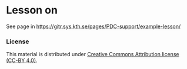 # Lesson on <example-lesson>

See page in https://gitr.sys.kth.se/pages/PDC-support/example-lesson/

### License

This material is distributed under [Creative Commons Attribution license (CC-BY 4.0)](https://creativecommons.org/licenses/by/4.0/).
